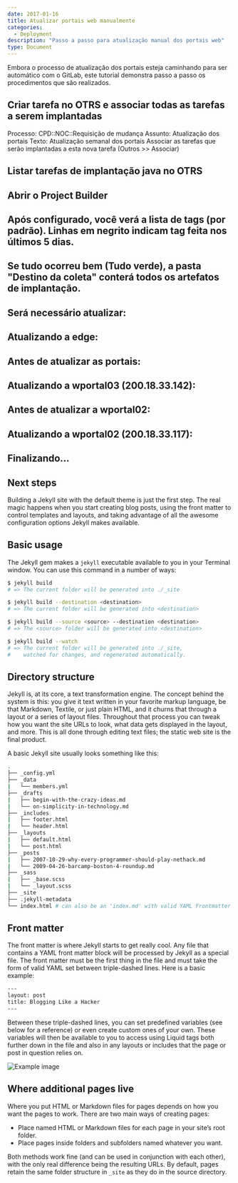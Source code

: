 ```yaml
---
date: 2017-01-16
title: Atualizar portais web manualmente
categories:
  - Deployment
description: "Passo a passo para atualização manual dos portais web"
type: Document
---
```

Embora o processo de atualização dos portais esteja caminhando para ser automático com o GitLab, este tutorial demonstra passo a passo os procedimentos que são realizados.


## Criar tarefa no OTRS e associar todas as tarefas a serem implantadas

Processo: CPD::NOC::Requisição de mudança
Assunto: Atualização dos portais
Texto: Atualização semanal dos portais
Associar as tarefas que serão implantadas a esta nova tarefa (Outros >> Associar)
    

## Listar tarefas de implantação java no OTRS

## Abrir o Project Builder

## Após configurado, você verá a lista de tags (por padrão). Linhas em negrito indicam tag feita nos últimos 5 dias.

## Se tudo ocorreu bem (Tudo verde), a pasta "Destino da coleta" conterá todos os artefatos de implantação.

## Será necessário atualizar:

## Atualizando a edge:

## Antes de atualizar as portais:

## Atualizando a wportal03 (200.18.33.142):

## Antes de atualizar a wportal02:

## Atualizando a wportal02 (200.18.33.117):

## Finalizando...


## Next steps

Building a Jekyll site with the default theme is just the first step. The real magic happens when you start creating blog posts, using the front matter to control templates and layouts, and taking advantage of all the awesome configuration options Jekyll makes available.

## Basic usage

The Jekyll gem makes a `jekyll` executable available to you in your Terminal window. You can use this command in a number of ways:

~~~ bash
$ jekyll build
# => The current folder will be generated into ./_site

$ jekyll build --destination <destination>
# => The current folder will be generated into <destination>

$ jekyll build --source <source> --destination <destination>
# => The <source> folder will be generated into <destination>

$ jekyll build --watch
# => The current folder will be generated into ./_site,
#    watched for changes, and regenerated automatically.
~~~

## Directory structure

Jekyll is, at its core, a text transformation engine. The concept behind the system is this: you give it text written in your favorite markup language, be that Markdown, Textile, or just plain HTML, and it churns that through a layout or a series of layout files. Throughout that process you can tweak how you want the site URLs to look, what data gets displayed in the layout, and more. This is all done through editing text files; the static web site is the final product.

A basic Jekyll site usually looks something like this:

~~~ bash
.
├── _config.yml
├── _data
|   └── members.yml
├── _drafts
|   ├── begin-with-the-crazy-ideas.md
|   └── on-simplicity-in-technology.md
├── _includes
|   ├── footer.html
|   └── header.html
├── _layouts
|   ├── default.html
|   └── post.html
├── _posts
|   ├── 2007-10-29-why-every-programmer-should-play-nethack.md
|   └── 2009-04-26-barcamp-boston-4-roundup.md
├── _sass
|   ├── _base.scss
|   └── _layout.scss
├── _site
├── .jekyll-metadata
└── index.html # can also be an 'index.md' with valid YAML Frontmatter
~~~

## Front matter

The front matter is where Jekyll starts to get really cool. Any file that contains a YAML front matter block will be processed by Jekyll as a special file. The front matter must be the first thing in the file and must take the form of valid YAML set between triple-dashed lines. Here is a basic example:

~~~ html
---
layout: post
title: Blogging Like a Hacker
---
~~~

Between these triple-dashed lines, you can set predefined variables (see below for a reference) or even create custom ones of your own. These variables will then be available to you to access using Liquid tags both further down in the file and also in any layouts or includes that the page or post in question relies on.

![Example image](https://images.unsplash.com/photo-1481487196290-c152efe083f5?ixlib=rb-0.3.5&q=80&fm=jpg&crop=entropy&cs=tinysrgb&w=1920&h=1080&fit=crop&s=80308172730757a7db0434987fa985f3)

## Where additional pages live

Where you put HTML or Markdown files for pages depends on how you want the pages to work. There are two main ways of creating pages:

* Place named HTML or Markdown files for each page in your site’s root folder.
* Place pages inside folders and subfolders named whatever you want.

Both methods work fine (and can be used in conjunction with each other), with the only real difference being the resulting URLs. By default, pages retain the same folder structure in `_site` as they do in the source directory.
